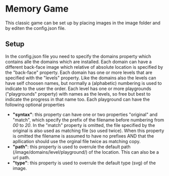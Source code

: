 # Memory Game

This classic game can be set up by placing images in the image folder and by editen the config.json file.

## Setup

In the config.json file you need to specify the domains property which contains alle the domains which are installed.
Each domain can have a different back-face image which relative of absolute location is specified by the "back-face" property.
Each domain has one or more levels that are specified with the "levels" property.
Like the domains also the levels can have self choosen names, but normally a (alphabetic) numbering is used to indicate to the user the order.
Each level has one or more playgrounds ("playgrounds" property) with names as the levels, so free but best to indicate the progress in that name too.
Each playground can have the following optional properties
* __"syntax"__: this property can have one or two properties "original" and "match", which specify the prefix of the filename before numbering from _00_ to _20_. In the "match" property is omitted, the file specified by the original is also used as matching file (so used twice). When this property is omitted the filename is assumed to have no prefixes AND that the apllication should use the orginal file twice as matching copy.
* __"path"__: this property is used to overrule the default path (/image/domains/level/playground/) of the location. This can also be a url path.
* __"type"__: this property is used to overrule the default type (svg) of the image.
